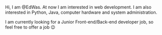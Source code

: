 Hi, I am @EdWas.
At now I am interested in web development.
I am also interested in Python, Java, computer hardware and system administration.

I am currently looking for a Junior Front-end/Back-end developer job, so feel free to offer a job 😉
